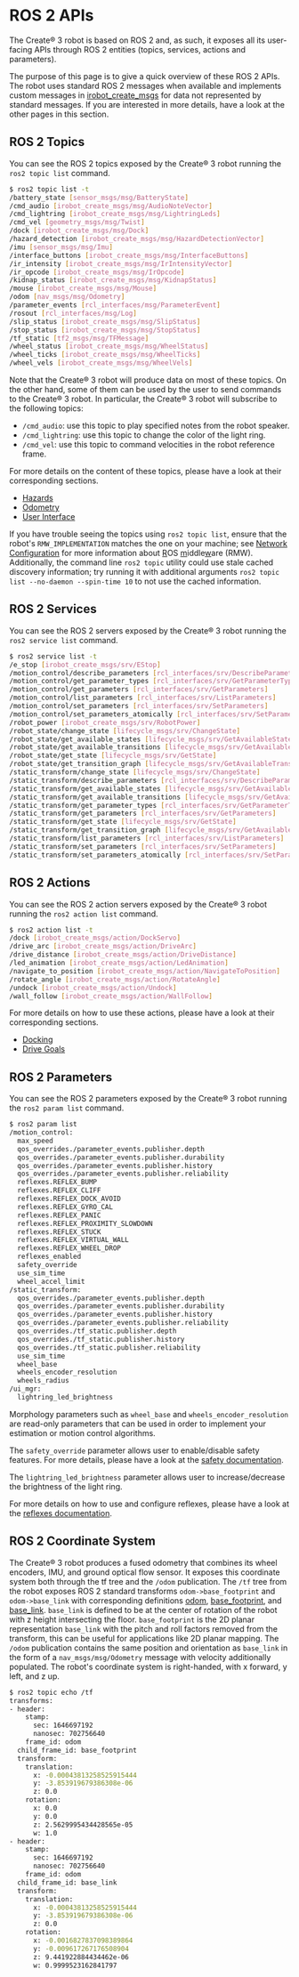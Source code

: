 # ROS 2 APIs

The Create® 3 robot is based on ROS 2 and, as such, it exposes all its user-facing APIs through ROS 2 entities (topics, services, actions and parameters).

The purpose of this page is to give a quick overview of these ROS 2 APIs.
The robot uses standard ROS 2 messages when available and implements custom messages in [irobot_create_msgs](https://github.com/iRobotEducation/irobot_create_msgs) for data not represented by standard messages.
If you are interested in more details, have a look at the other pages in this section.

## ROS 2 Topics

You can see the ROS 2 topics exposed by the Create® 3 robot running the `ros2 topic list` command.

```bash
$ ros2 topic list -t
/battery_state [sensor_msgs/msg/BatteryState]
/cmd_audio [irobot_create_msgs/msg/AudioNoteVector]
/cmd_lightring [irobot_create_msgs/msg/LightringLeds]
/cmd_vel [geometry_msgs/msg/Twist]
/dock [irobot_create_msgs/msg/Dock]
/hazard_detection [irobot_create_msgs/msg/HazardDetectionVector]
/imu [sensor_msgs/msg/Imu]
/interface_buttons [irobot_create_msgs/msg/InterfaceButtons]
/ir_intensity [irobot_create_msgs/msg/IrIntensityVector]
/ir_opcode [irobot_create_msgs/msg/IrOpcode]
/kidnap_status [irobot_create_msgs/msg/KidnapStatus]
/mouse [irobot_create_msgs/msg/Mouse]
/odom [nav_msgs/msg/Odometry]
/parameter_events [rcl_interfaces/msg/ParameterEvent]
/rosout [rcl_interfaces/msg/Log]
/slip_status [irobot_create_msgs/msg/SlipStatus]
/stop_status [irobot_create_msgs/msg/StopStatus]
/tf_static [tf2_msgs/msg/TFMessage]
/wheel_status [irobot_create_msgs/msg/WheelStatus]
/wheel_ticks [irobot_create_msgs/msg/WheelTicks]
/wheel_vels [irobot_create_msgs/msg/WheelVels]
```

Note that the Create® 3 robot will produce data on most of these topics.
On the other hand, some of them can be used by the user to send commands to the Create® 3 robot.
In particular, the Create® 3 robot will subscribe to the following topics:

 - `/cmd_audio`: use this topic to play specified notes from the robot speaker.
 - `/cmd_lightring`: use this topic to change the color of the light ring.
 - `/cmd_vel`: use this topic to command velocities in the robot reference frame.

For more details on the content of these topics, please have a look at their corresponding sections.

 - [Hazards](hazards.md)
 - [Odometry](odometry.md)
 - [User Interface](ui.md)

If you have trouble seeing the topics using `ros2 topic list`, ensure that the robot's `RMW_IMPLEMENTATION` matches the one on your machine; see [Network Configuration](../setup/xml-config.md) for more information about <ins>R</ins>OS <ins>m</ins>iddle<ins>w</ins>are (RMW).
Additionally, the command line `ros2 topic` utility could use stale cached discovery information; try running it with additional arguments `ros2 topic list --no-daemon --spin-time 10` to not use the cached information.

## ROS 2 Services

You can see the ROS 2 servers exposed by the Create® 3 robot running the `ros2 service list` command.

```bash
$ ros2 service list -t
/e_stop [irobot_create_msgs/srv/EStop]
/motion_control/describe_parameters [rcl_interfaces/srv/DescribeParameters]
/motion_control/get_parameter_types [rcl_interfaces/srv/GetParameterTypes]
/motion_control/get_parameters [rcl_interfaces/srv/GetParameters]
/motion_control/list_parameters [rcl_interfaces/srv/ListParameters]
/motion_control/set_parameters [rcl_interfaces/srv/SetParameters]
/motion_control/set_parameters_atomically [rcl_interfaces/srv/SetParametersAtomically]
/robot_power [irobot_create_msgs/srv/RobotPower]
/robot_state/change_state [lifecycle_msgs/srv/ChangeState]
/robot_state/get_available_states [lifecycle_msgs/srv/GetAvailableStates]
/robot_state/get_available_transitions [lifecycle_msgs/srv/GetAvailableTransitions]
/robot_state/get_state [lifecycle_msgs/srv/GetState]
/robot_state/get_transition_graph [lifecycle_msgs/srv/GetAvailableTransitions]
/static_transform/change_state [lifecycle_msgs/srv/ChangeState]
/static_transform/describe_parameters [rcl_interfaces/srv/DescribeParameters]
/static_transform/get_available_states [lifecycle_msgs/srv/GetAvailableStates]
/static_transform/get_available_transitions [lifecycle_msgs/srv/GetAvailableTransitions]
/static_transform/get_parameter_types [rcl_interfaces/srv/GetParameterTypes]
/static_transform/get_parameters [rcl_interfaces/srv/GetParameters]
/static_transform/get_state [lifecycle_msgs/srv/GetState]
/static_transform/get_transition_graph [lifecycle_msgs/srv/GetAvailableTransitions]
/static_transform/list_parameters [rcl_interfaces/srv/ListParameters]
/static_transform/set_parameters [rcl_interfaces/srv/SetParameters]
/static_transform/set_parameters_atomically [rcl_interfaces/srv/SetParametersAtomically]
```

## ROS 2 Actions

You can see the ROS 2 action servers exposed by the Create® 3 robot running the `ros2 action list` command.

```bash
$ ros2 action list -t
/dock [irobot_create_msgs/action/DockServo]
/drive_arc [irobot_create_msgs/action/DriveArc]
/drive_distance [irobot_create_msgs/action/DriveDistance]
/led_animation [irobot_create_msgs/action/LedAnimation]
/navigate_to_position [irobot_create_msgs/action/NavigateToPosition]
/rotate_angle [irobot_create_msgs/action/RotateAngle]
/undock [irobot_create_msgs/action/Undock]
/wall_follow [irobot_create_msgs/action/WallFollow]
```

For more details on how to use these actions, please have a look at their corresponding sections.

 - [Docking](docking.md)
 - [Drive Goals](drive-goals.md)

## ROS 2 Parameters

You can see the ROS 2 parameters exposed by the Create® 3 robot running the `ros2 param list` command.

```bash
$ ros2 param list
/motion_control:
  max_speed
  qos_overrides./parameter_events.publisher.depth
  qos_overrides./parameter_events.publisher.durability
  qos_overrides./parameter_events.publisher.history
  qos_overrides./parameter_events.publisher.reliability
  reflexes.REFLEX_BUMP
  reflexes.REFLEX_CLIFF
  reflexes.REFLEX_DOCK_AVOID
  reflexes.REFLEX_GYRO_CAL
  reflexes.REFLEX_PANIC
  reflexes.REFLEX_PROXIMITY_SLOWDOWN
  reflexes.REFLEX_STUCK
  reflexes.REFLEX_VIRTUAL_WALL
  reflexes.REFLEX_WHEEL_DROP
  reflexes_enabled
  safety_override
  use_sim_time
  wheel_accel_limit
/static_transform:
  qos_overrides./parameter_events.publisher.depth
  qos_overrides./parameter_events.publisher.durability
  qos_overrides./parameter_events.publisher.history
  qos_overrides./parameter_events.publisher.reliability
  qos_overrides./tf_static.publisher.depth
  qos_overrides./tf_static.publisher.history
  qos_overrides./tf_static.publisher.reliability
  use_sim_time
  wheel_base
  wheels_encoder_resolution
  wheels_radius
/ui_mgr:
  lightring_led_brightness
```

Morphology parameters such as `wheel_base` and `wheels_encoder_resolution` are read-only parameters that can be used in order to implement your estimation or motion control algorithms.

The `safety_override` parameter allows user to enable/disable safety features.
For more details, please have a look at the [safety documentation](safety.md).

The `lightring_led_brightness` parameter allows user to increase/decrease the brightness of the light ring.

For more details on how to use and configure reflexes, please have a look at the [reflexes documentation](reflexes.md).

## ROS 2 Coordinate System

The Create® 3 robot produces a fused odometry that combines its wheel encoders, IMU, and ground optical flow sensor.
It exposes this coordinate system both through the tf tree and the `/odom` publication.
The `/tf` tree from the robot exposes ROS 2 standard transforms `odom->base_footprint` and `odom->base_link` with corresponding definitions [odom](https://www.ros.org/reps/rep-0105.html#odom), [base_footprint](https://www.ros.org/reps/rep-0120.html#base-footprint), and [base_link](https://www.ros.org/reps/rep-0120.html#base-link).
`base_link` is defined to be at the center of rotation of the robot with z height intersecting the floor.
`base_footprint` is the 2D planar representation `base_link` with the pitch and roll factors removed from the transform, this can be useful for applications like 2D planar mapping.
The `/odom` publication contains the same position and orientation as `base_link` in the form of a `nav_msgs/msg/Odometry` message with velocity additionally populated.
The robot's coordinate system is right-handed, with x forward, y left, and z up.

```bash
$ ros2 topic echo /tf
transforms:
- header:
    stamp:
      sec: 1646697192
      nanosec: 702756640
    frame_id: odom
  child_frame_id: base_footprint
  transform:
    translation:
      x: -0.00043813258525915444
      y: -3.853919679386308e-06
      z: 0.0
    rotation:
      x: 0.0
      y: 0.0
      z: 2.5629995434428565e-05
      w: 1.0
- header:
    stamp:
      sec: 1646697192
      nanosec: 702756640
    frame_id: odom
  child_frame_id: base_link
  transform:
    translation:
      x: -0.00043813258525915444
      y: -3.853919679386308e-06
      z: 0.0
    rotation:
      x: -0.0016827837098389864
      y: -0.009617267176508904
      z: 9.441922884434462e-06
      w: 0.9999523162841797
```
